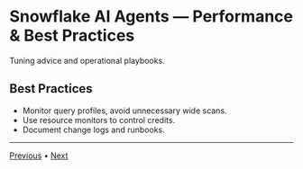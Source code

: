 # Snowflake AI Agents — Performance & Best Practices

Tuning advice and operational playbooks.

## Best Practices

- Monitor query profiles, avoid unnecessary wide scans.
- Use resource monitors to control credits.
- Document change logs and runbooks.


---

[Previous](./6-ci-cd-and-deployment.md) • [Next](./8-resources.md)
